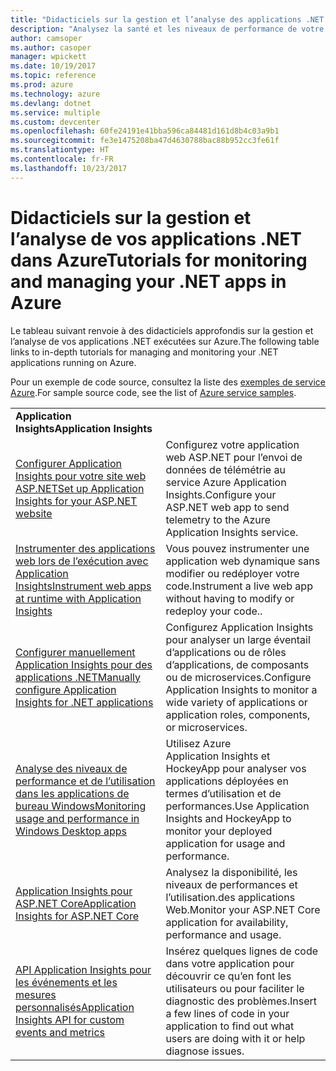 ```yaml
---
title: "Didacticiels sur la gestion et l’analyse des applications .NET dans Azure"
description: "Analysez la santé et les niveaux de performance de votre application .NET en cours d’exécution dans Azure et gérez les données de télémétrie pour enregistrer des informations sur l’utilisation de votre application par d’autres personnes."
author: camsoper
ms.author: casoper
manager: wpickett
ms.date: 10/19/2017
ms.topic: reference
ms.prod: azure
ms.technology: azure
ms.devlang: dotnet
ms.service: multiple
ms.custom: devcenter
ms.openlocfilehash: 60fe24191e41bba596ca84481d161d8b4c03a9b1
ms.sourcegitcommit: fe3e1475208ba47d4630788bac88b952cc3fe61f
ms.translationtype: HT
ms.contentlocale: fr-FR
ms.lasthandoff: 10/23/2017
---
```

# <a name="tutorials-for-monitoring-and-managing-your-net-apps-in-azure"></a><span data-ttu-id="47d00-103">Didacticiels sur la gestion et l’analyse de vos applications .NET dans Azure</span><span class="sxs-lookup"><span data-stu-id="47d00-103">Tutorials for monitoring and managing your .NET apps in Azure</span></span>

<span data-ttu-id="47d00-104">Le tableau suivant renvoie à des didacticiels approfondis sur la gestion et l’analyse de vos applications .NET exécutées sur Azure.</span><span class="sxs-lookup"><span data-stu-id="47d00-104">The following table links to in-depth tutorials for managing and monitoring your .NET applications running on Azure.</span></span> 

<span data-ttu-id="47d00-105">Pour un exemple de code source, consultez la liste des [exemples de service Azure](https://azure.microsoft.com/resources/samples/?platform=dotnet).</span><span class="sxs-lookup"><span data-stu-id="47d00-105">For sample source code, see the list of [Azure service samples](https://azure.microsoft.com/resources/samples/?platform=dotnet).</span></span>

| | |
|---|---|
| <span data-ttu-id="47d00-106">**Application Insights**</span><span class="sxs-lookup"><span data-stu-id="47d00-106">**Application Insights**</span></span> ||
| <span data-ttu-id="47d00-107">[Configurer Application Insights pour votre site web ASP.NET][1]</span><span class="sxs-lookup"><span data-stu-id="47d00-107">[Set up Application Insights for your ASP.NET website][1]</span></span> | <span data-ttu-id="47d00-108">Configurez votre application web ASP.NET pour l’envoi de données de télémétrie au service Azure Application Insights.</span><span class="sxs-lookup"><span data-stu-id="47d00-108">Configure your ASP.NET web app to send telemetry to the Azure Application Insights service.</span></span> | 
| <span data-ttu-id="47d00-109">[Instrumenter des applications web lors de l’exécution avec Application Insights][2]</span><span class="sxs-lookup"><span data-stu-id="47d00-109">[Instrument web apps at runtime with Application Insights][2]</span></span> | <span data-ttu-id="47d00-110">Vous pouvez instrumenter une application web dynamique sans modifier ou redéployer votre code.</span><span class="sxs-lookup"><span data-stu-id="47d00-110">Instrument a live web app without having to modify or redeploy your code..</span></span> | 
| <span data-ttu-id="47d00-111">[Configurer manuellement Application Insights pour des applications .NET][3]</span><span class="sxs-lookup"><span data-stu-id="47d00-111">[Manually configure Application Insights for .NET applications][3]</span></span> | <span data-ttu-id="47d00-112">Configurez Application Insights pour analyser un large éventail d’applications ou de rôles d’applications, de composants ou de microservices.</span><span class="sxs-lookup"><span data-stu-id="47d00-112">Configure Application Insights to monitor a wide variety of applications or application roles, components, or microservices.</span></span> | 
| <span data-ttu-id="47d00-113">[Analyse des niveaux de performance et de l’utilisation dans les applications de bureau Windows][4]</span><span class="sxs-lookup"><span data-stu-id="47d00-113">[Monitoring usage and performance in Windows Desktop apps][4]</span></span> | <span data-ttu-id="47d00-114">Utilisez Azure Application Insights et HockeyApp pour analyser vos applications déployées en termes d’utilisation et de performances.</span><span class="sxs-lookup"><span data-stu-id="47d00-114">Use Application Insights and HockeyApp to monitor your deployed application for usage and performance.</span></span> | 
| <span data-ttu-id="47d00-115">[Application Insights pour ASP.NET Core][5]</span><span class="sxs-lookup"><span data-stu-id="47d00-115">[Application Insights for ASP.NET Core][5]</span></span> | <span data-ttu-id="47d00-116">Analysez la disponibilité, les niveaux de performances et l’utilisation.des applications Web.</span><span class="sxs-lookup"><span data-stu-id="47d00-116">Monitor your ASP.NET Core application for availability, performance and usage.</span></span> | 
| <span data-ttu-id="47d00-117">[API Application Insights pour les événements et les mesures personnalisés][6]</span><span class="sxs-lookup"><span data-stu-id="47d00-117">[Application Insights API for custom events and metrics][6]</span></span> | <span data-ttu-id="47d00-118">Insérez quelques lignes de code dans votre application pour découvrir ce qu’en font les utilisateurs ou pour faciliter le diagnostic des problèmes.</span><span class="sxs-lookup"><span data-stu-id="47d00-118">Insert a few lines of code in your application to find out what users are doing with it or help diagnose issues.</span></span> | 


[1]: /azure/application-insights/app-insights-asp-net
[2]: /azure/application-insights/app-insights-monitor-performance-live-website-now
[3]: /azure/application-insights/app-insights-windows-services
[4]: /azure/application-insights/app-insights-windows-desktop
[5]: /azure/application-insights/app-insights-asp-net-core
[6]: /azure/application-insights/app-insights-api-custom-events-metrics
